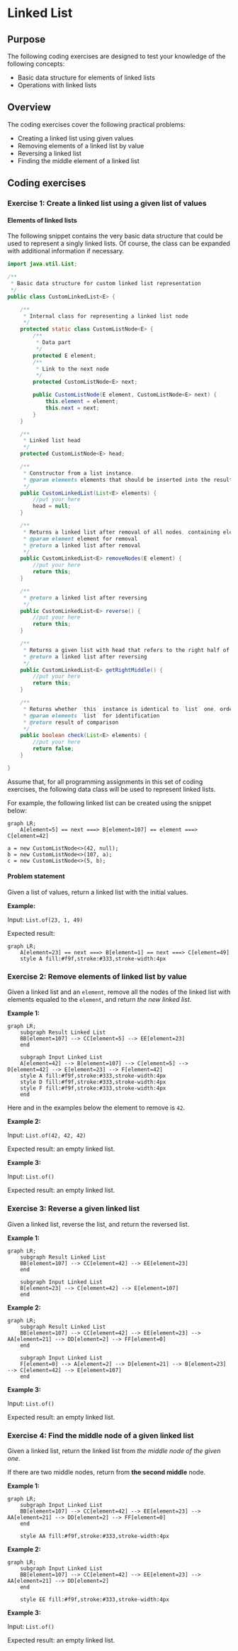 # Linked List

## Purpose

The following coding exercises are designed to test your knowledge of the following concepts:
* Basic data structure for elements of linked lists
* Operations with linked lists

## Overview

The coding exercises cover the following practical problems:
* Creating a linked list using given values
* Removing elements of a linked list by value
* Reversing a linked list
* Finding the middle element of a linked list

## Coding exercises

### Exercise 1: Create a linked list using a given list of values

#### Elements of linked lists

The following snippet contains the very basic data structure that could be used to represent a singly linked lists. Of course, the class can be expanded with additional information if necessary.

```java
import java.util.List;

/**
 * Basic data structure for custom linked list representation
 */
public class CustomLinkedList<E> {

    /**
     * Internal class for representing a linked list node
     */
    protected static class CustomListNode<E> {
        /**
         * Data part
         */
        protected E element;
        /**
         * Link to the next node
         */
        protected CustomListNode<E> next;

        public CustomListNode(E element, CustomListNode<E> next) {
            this.element = element;
            this.next = next;
        }
    }

    /**
     * Linked list head
     */
    protected CustomListNode<E> head;

    /**
     * Constructor from a list instance.
     * @param elements elements that should be inserted into the result linked list.
     */
    public CustomLinkedList(List<E> elements) {
        //put your here
        head = null;
    }

    /**
     * Returns a linked list after removal of all nodes, containing element.
     * @param element element for removal
     * @return a linked list after removal
     */
    public CustomLinkedList<E> removeNodes(E element) {
        //put your here
        return this;
    }

    /**
     * @return a linked list after reversing
     */
    public CustomLinkedList<E> reverse() {
        //put your here
        return this;
    }

    /**
     * Returns a given list with head that refers to the right half of a given linked list.
     * @return a linked list after reversing
     */
    public CustomLinkedList<E> getRightMiddle() {
        //put your here
        return this;
    }

    /**
     * Returns whether `this` instance is identical to `list` one, order of elements matters
     * @param elements `list` for identification
     * @return result of comparison
     */
    public boolean check(List<E> elements) {
        //put your here
        return false;
    }

}
```

Assume that, for all programming assignments in this set of coding exercises, the following data class
will be used to represent linked lists.

For example, the following linked list can be created using the snippet below:

```mermaid
graph LR;
    A[element=5] == next ===> B[element=107] == element ===> C[element=42]
```

```
a = new CustomListNode<>(42, null);
b = new CustomListNode<>(107, a);
c = new CustomListNode<>(5, b);
```

#### Problem statement

Given a list of values, return a linked list with the initial values.

**Example:**

Input: `List.of(23, 1, 49)`

Expected result:
```mermaid
graph LR;
    A[element=23] == next ===> B[element=1] == next ===> C[element=49]
    style A fill:#f9f,stroke:#333,stroke-width:4px
```


### Exercise 2: Remove elements of linked list by value

Given a linked list and an `element`, remove all the nodes of the linked list 
with elements equaled to the `element`, and return *the new linked list*.

**Example 1:**

```mermaid
graph LR;
    subgraph Result Linked List
    BB[element=107] --> CC[element=5] --> EE[element=23]
    end

    subgraph Input Linked List
    A[element=42] --> B[element=107] --> C[element=5] --> D[element=42] --> E[element=23] --> F[element=42]
    style A fill:#f9f,stroke:#333,stroke-width:4px
    style D fill:#f9f,stroke:#333,stroke-width:4px
    style F fill:#f9f,stroke:#333,stroke-width:4px
    end
```

Here and in the examples below the element to remove is `42`. 

**Example 2:**

Input: `List.of(42, 42, 42)`

Expected result: an empty linked list.


**Example 3:**

Input: `List.of()`

Expected result: an empty linked list.


### Exercise 3: Reverse a given linked list

Given a linked list, reverse the list, and return the reversed list.


**Example 1:**

```mermaid
graph LR;
    subgraph Result Linked List
    BB[element=107] --> CC[element=42] --> EE[element=23]
    end

    subgraph Input Linked List
    B[element=23] --> C[element=42] --> E[element=107]
    end
```

**Example 2:**

```mermaid
graph LR;
    subgraph Result Linked List
    BB[element=107] --> CC[element=42] --> EE[element=23] --> AA[element=21] --> DD[element=2] --> FF[element=0]
    end

    subgraph Input Linked List
    F[element=0] --> A[element=2] --> D[element=21] --> B[element=23] --> C[element=42] --> E[element=107]
    end
```

**Example 3:**

Input: `List.of()`

Expected result: an empty linked list.


### Exercise 4: Find the middle node of a given linked list

Given a linked list, return the linked list from *the middle node of the given one*.

If there are two middle nodes, return from **the second middle** node.

**Example 1:**

```mermaid
graph LR;
    subgraph Input Linked List
    BB[element=107] --> CC[element=42] --> EE[element=23] --> AA[element=21] --> DD[element=2] --> FF[element=0]
    end

    style AA fill:#f9f,stroke:#333,stroke-width:4px
```

**Example 2:**

```mermaid
graph LR;
    subgraph Input Linked List
    BB[element=107] --> CC[element=42] --> EE[element=23] --> AA[element=21] --> DD[element=2]
    end

    style EE fill:#f9f,stroke:#333,stroke-width:4px
```

**Example 3:**

Input: `List.of()`

Expected result: an empty linked list.
